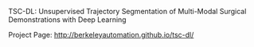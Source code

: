 TSC-DL: Unsupervised Trajectory Segmentation of Multi-Modal Surgical Demonstrations with Deep Learning

Project Page:
http://berkeleyautomation.github.io/tsc-dl/